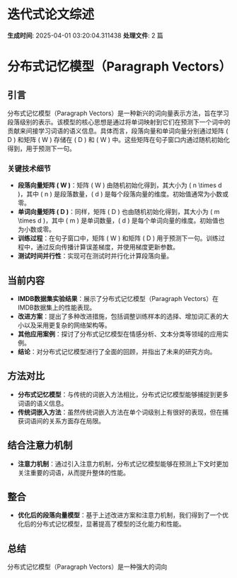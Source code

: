 # 迭代式论文综述

**生成时间**: 2025-04-01 03:20:04.311438
**处理文件**: 2 篇

# 分布式记忆模型（Paragraph Vectors）

## 引言

分布式记忆模型（Paragraph Vectors）是一种新兴的词向量表示方法，旨在学习段落级别的表示。该模型的核心思想是通过将单词映射到它们在预测下一个词中的贡献来间接学习词语的语义信息。具体而言，段落向量和单词向量分别通过矩阵 \( D \) 和矩阵 \( W \) 存储在 \( D \) 和 \( W \) 中。这些矩阵在句子窗口内通过随机初始化得到，用于预测下一句。

### 关键技术细节

- **段落向量矩阵 \( W \)**：矩阵 \( W \) 由随机初始化得到，其大小为 \( n \times d \)，其中 \( n \) 是段落数量，\( d \) 是每个段落向量的维度。初始值通常为小数或零。
- **单词向量矩阵 \( D \)**：同样，矩阵 \( D \) 也由随机初始化得到，其大小为 \( m \times d \)，其中 \( m \) 是单词数量，\( d \) 是每个单词向量的维度。初始值也为小数或零。
- **训练过程**：在句子窗口中，矩阵 \( W \) 和矩阵 \( D \) 用于预测下一句。训练过程中，通过反向传播计算误差梯度，并使用梯度更新参数。
- **测试时间并行性**：实现可在测试时并行化计算段落向量。

## 当前内容

- **IMDB数据集实验结果**：展示了分布式记忆模型（Paragraph Vectors）在IMDB数据集上的性能表现。
- **改进方案**：提出了多种改进措施，包括调整训练样本的选择、增加词汇表的大小以及采用更复杂的网络架构等。
- **其他应用案例**：探讨了分布式记忆模型在情感分析、文本分类等领域的应用实例。
- **结论**：对分布式记忆模型进行了全面的回顾，并指出了未来的研究方向。

## 方法对比

- **分布式记忆模型**：与传统的词嵌入方法相比，分布式记忆模型能够捕捉到更多词语的语义信息。
- **传统词嵌入方法**：虽然传统词嵌入方法在单个词级别上有很好的表现，但在捕获词语间的关系方面存在局限。

## 结合注意力机制

- **注意力机制**：通过引入注意力机制，分布式记忆模型能够在预测上下文时更加关注重要的词语，从而提升整体的性能。

## 整合

- **优化后的段落向量模型**：基于上述改进方案和注意力机制，我们得到了一个优化后的分布式记忆模型，显著提高了模型的泛化能力和性能。

## 总结

分布式记忆模型（Paragraph Vectors）是一种强大的词向